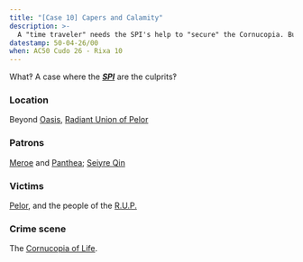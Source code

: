 ```yaml
---
title: "[Case 10] Capers and Calamity"
description: >-
  A "time traveler" needs the SPI's help to "secure" the Cornucopia. But what are her true motivations?
datestamp: 50-04-26/00
when: AC50 Cudo 26 - Rixa 10
---
```


What‽ A case where the ***[SPI](../orgs/spi)*** are the culprits‽

### Location

Beyond [Oasis](../locales/oasis), [Radiant Union of Pelor](../locales/rup)

### Patrons

[Meroe](../dossiers/meroe) and [Panthea](../dossiers/panthea); [Seiyre Qin](../dossiers/seiyre-qin)

### Victims

[Pelor](../dossiers/pelor), and the people of the [R.U.P.](../locales/rup)

### Crime scene

The [Cornucopia of Life](../relics/cornucopia).
